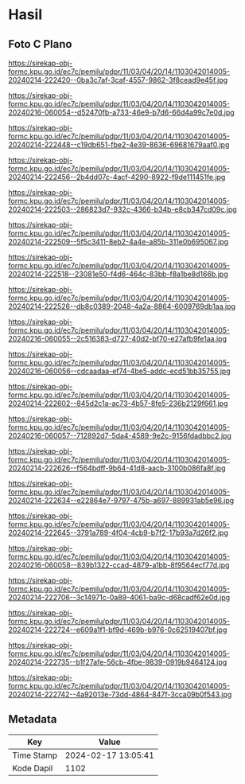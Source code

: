 # Hasil

## Foto C Plano

https://sirekap-obj-formc.kpu.go.id/ec7c/pemilu/pdpr/11/03/04/20/14/1103042014005-20240214-222420--0ba3c7af-3caf-4557-9862-3f8cead9e45f.jpg

https://sirekap-obj-formc.kpu.go.id/ec7c/pemilu/pdpr/11/03/04/20/14/1103042014005-20240216-060054--d52470fb-a733-46e9-b7d6-66d4a99c7e0d.jpg

https://sirekap-obj-formc.kpu.go.id/ec7c/pemilu/pdpr/11/03/04/20/14/1103042014005-20240214-222448--c19db651-fbe2-4e39-8636-69681679aaf0.jpg

https://sirekap-obj-formc.kpu.go.id/ec7c/pemilu/pdpr/11/03/04/20/14/1103042014005-20240214-222456--2b4dd07c-4acf-4290-8922-f9de111451fe.jpg

https://sirekap-obj-formc.kpu.go.id/ec7c/pemilu/pdpr/11/03/04/20/14/1103042014005-20240214-222503--286823d7-932c-4366-b34b-e8cb347cd09c.jpg

https://sirekap-obj-formc.kpu.go.id/ec7c/pemilu/pdpr/11/03/04/20/14/1103042014005-20240214-222509--5f5c3411-8eb2-4a4e-a85b-311e0b695067.jpg

https://sirekap-obj-formc.kpu.go.id/ec7c/pemilu/pdpr/11/03/04/20/14/1103042014005-20240214-222518--23081e50-f4d6-464c-83bb-f8a1be8d166b.jpg

https://sirekap-obj-formc.kpu.go.id/ec7c/pemilu/pdpr/11/03/04/20/14/1103042014005-20240214-222526--db8c0389-2048-4a2a-8864-6009769db1aa.jpg

https://sirekap-obj-formc.kpu.go.id/ec7c/pemilu/pdpr/11/03/04/20/14/1103042014005-20240216-060055--2c516383-d727-40d2-bf70-e27afb9fe1aa.jpg

https://sirekap-obj-formc.kpu.go.id/ec7c/pemilu/pdpr/11/03/04/20/14/1103042014005-20240216-060056--cdcaadaa-ef74-4be5-addc-ecd51bb35755.jpg

https://sirekap-obj-formc.kpu.go.id/ec7c/pemilu/pdpr/11/03/04/20/14/1103042014005-20240214-222602--845d2c1a-ac73-4b57-8fe5-236b2129f661.jpg

https://sirekap-obj-formc.kpu.go.id/ec7c/pemilu/pdpr/11/03/04/20/14/1103042014005-20240216-060057--712892d7-5da4-4589-9e2c-9156fdadbbc2.jpg

https://sirekap-obj-formc.kpu.go.id/ec7c/pemilu/pdpr/11/03/04/20/14/1103042014005-20240214-222626--f564bdff-9b64-41d8-aacb-3100b086fa8f.jpg

https://sirekap-obj-formc.kpu.go.id/ec7c/pemilu/pdpr/11/03/04/20/14/1103042014005-20240214-222634--e22864e7-9797-475b-a697-889931ab5e96.jpg

https://sirekap-obj-formc.kpu.go.id/ec7c/pemilu/pdpr/11/03/04/20/14/1103042014005-20240214-222645--3791a789-4f04-4cb9-b7f2-17b93a7d26f2.jpg

https://sirekap-obj-formc.kpu.go.id/ec7c/pemilu/pdpr/11/03/04/20/14/1103042014005-20240216-060058--839b1322-ccad-4879-a1bb-8f9564ecf77d.jpg

https://sirekap-obj-formc.kpu.go.id/ec7c/pemilu/pdpr/11/03/04/20/14/1103042014005-20240214-222706--3c14971c-0a89-4061-ba9c-d68cadf62e0d.jpg

https://sirekap-obj-formc.kpu.go.id/ec7c/pemilu/pdpr/11/03/04/20/14/1103042014005-20240214-222724--e609a1f1-bf9d-469b-b976-0c62519407bf.jpg

https://sirekap-obj-formc.kpu.go.id/ec7c/pemilu/pdpr/11/03/04/20/14/1103042014005-20240214-222735--b1f27afe-56cb-4fbe-9839-0919b9464124.jpg

https://sirekap-obj-formc.kpu.go.id/ec7c/pemilu/pdpr/11/03/04/20/14/1103042014005-20240214-222742--4a92013e-73dd-4864-847f-3cca09b0f543.jpg


## Metadata

| Key        | Value               |
| ---------- | ------------------- |
| Time Stamp | 2024-02-17 13:05:41 |
| Kode Dapil | 1102                |



